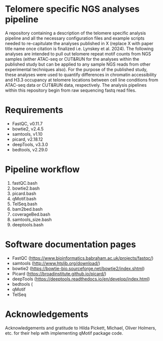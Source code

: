 # Telomere specific NGS analyses pipeline
A repository containing a description of the telomere specific analysis pipeline and all the necessary configuration files and example scripts needed to re-capitulate the analyses published in X (replace X with paper title name once citation is finalized i.e. Lynskey et al. 2024). The following analyses are intended to pull out telomere repeat motif counts from NGS samples (either ATAC-seq or CUT&RUN for the analyses within the published study but can be applied to any sample NGS reads from other experimental techniques also). For the purpose of the published study, these analyses were used to quantify differences in chromatin accessibility and H3.3 occupancy at telomere locations between cell line conditions from ATAC-seq data or CUT&RUN data, respectively. The analysis pipelines within this repository begin from raw sequencing fastq read files.

# Requirements
* FastQC, v0.11.7
* bowtie2, v2.4.5
* samtools, v1.10
* picard, v2.18.12
* deepTools, v3.3.0
* bedtools, v2.29.0

# Pipeline workflow
1. fastQC.bash
2. bowtie2.bash
3. picard.bash
4. qMotif.bash
5. TelSeq.bash
6. bam2bed.bash
7. coverageBed.bash
8. samtools_size.bash
9. deeptools.bash

# Software documentation pages
* FastQC (https://www.bioinformatics.babraham.ac.uk/projects/fastqc/)
* samtools (http://www.htslib.org/download/)
* bowtie2 (https://bowtie-bio.sourceforge.net/bowtie2/index.shtml)
* Picard (https://broadinstitute.github.io/picard/)
* deepTools (https://deeptools.readthedocs.io/en/develop/index.html)
* bedtools (
* qMotif
* TelSeq

# Acknowledgements
Acknowledgements and gratitude to Hilda Pickett, Michael, Oliver Holmers, etc. for their help with implementing qMotif package code. 

   
